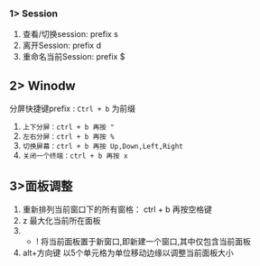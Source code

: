 ### 1> Session

1. 查看/切换session: prefix s
2. 离开Session: prefix d
3. 重命名当前Session: prefix $

## 2> Winodw
分屏快捷键prefix : `Ctrl + b` 为前缀

1. `上下分屏：ctrl + b 再按 "`
2. `左右分屏：ctrl + b 再按 %`
3. `切换屏幕：ctrl + b 再按 Up,Down,Left,Right`
4. `关闭一个终端：ctrl + b 再按 x`

## 3>面板调整
1. 重新排列当前窗口下的所有窗格： ctrl + b 再按空格键
2. z 最大化当前所在面板
3. - ! 将当前面板置于新窗口,即新建一个窗口,其中仅包含当前面板
4.  alt+方向键 以5个单元格为单位移动边缘以调整当前面板大小